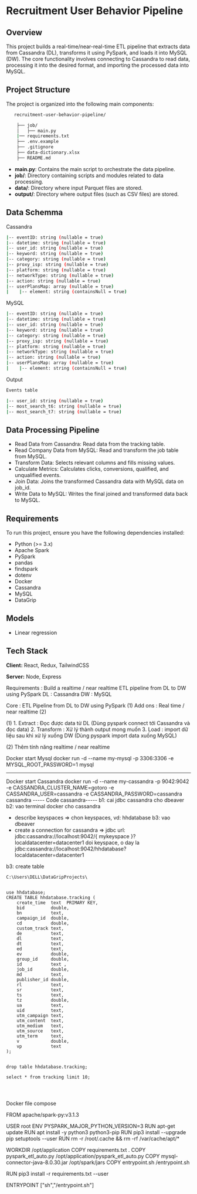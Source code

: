# Recruitment User Behavior Pipeline

## Overview

This project builds a real-time/near-real-time ETL pipeline that extracts data from Cassandra (DL), transforms it using PySpark, and loads it into MySQL (DW). The core functionality involves connecting to Cassandra to read data, processing it into the desired format, and importing the processed data into MySQL.

## Project Structure

The project is organized into the following main components:

```bash
   recruitment-user-behavior-pipeline/

    ├── job/
    │   ├── main.py
    |── requirements.txt
    ├── .env.example
    ├── .gitignore
    ├── data-dictionary.xlsx
    ├── README.md
```

- **main.py**: Contains the main script to orchestrate the data pipeline.
- **job/**: Directory containing scripts and modules related to data processing.
- **data/**: Directory where input Parquet files are stored.
- **output/**: Directory where output files (such as CSV files) are stored.

## Data Schemma

Cassandra

```bash
|-- eventID: string (nullable = true)
|-- datetime: string (nullable = true)
|-- user_id: string (nullable = true)
|-- keyword: string (nullable = true)
|-- category: string (nullable = true)
|-- proxy_isp: string (nullable = true)
|-- platform: string (nullable = true)
|-- networkType: string (nullable = true)
|-- action: string (nullable = true)
|-- userPlansMap: array (nullable = true)
|    |-- element: string (containsNull = true)
```

MySQL

```bash
|-- eventID: string (nullable = true)
|-- datetime: string (nullable = true)
|-- user_id: string (nullable = true)
|-- keyword: string (nullable = true)
|-- category: string (nullable = true)
|-- proxy_isp: string (nullable = true)
|-- platform: string (nullable = true)
|-- networkType: string (nullable = true)
|-- action: string (nullable = true)
|-- userPlansMap: array (nullable = true)
|    |-- element: string (containsNull = true)
```

Output

```bash
Events table

|-- user_id: string (nullable = true)
|-- most_search_t6: string (nullable = true)
|-- most_search_t7: string (nullable = true)

```

## Data Processing Pipeline

- Read Data from Cassandra:
  Read data from the tracking table.
- Read Company Data from MySQL:
  Read and transform the job table from MySQL.
- Transform Data:
  Selects relevant columns and fills missing values.
- Calculate Metrics:
  Calculates clicks, conversions, qualified, and unqualified events.
- Join Data:
  Joins the transformed Cassandra data with MySQL data on job_id.
- Write Data to MySQL:
  Writes the final joined and transformed data back to MySQL.

## Requirements

To run this project, ensure you have the following dependencies installed:

- Python (>= 3.x)
- Apache Spark
- PySpark
- pandas
- findspark
- dotenv
- Docker
- Cassandra
- MySQL
- DataGrip

## Models

- Linear regression

## Tech Stack

**Client:** React, Redux, TailwindCSS

**Server:** Node, Express

Requirements : Build a realtime / near realtime ETL pipeline from DL to DW using PySpark
DL : Cassandra
DW : MySQL

Core : ETL Pipeline from DL to DW using PySpark (1)
Add ons : Real time / near realtime (2)

(1) 1. Extract : Đọc được data từ DL (Dùng pyspark connect tới Cassandra và đọc data) 2. Transform : Xử lý thành output mong muốn 3. Load : import dữ liệu sau khi xử lý xuống DW (Dùng pyspark import data xuống MySQL)

(2) Thêm tính năng realtime / near realtime

Docker start Mysql
docker run -d --name my-mysql -p 3306:3306 -e MYSQL_ROOT_PASSWORD=1 mysql

---

Docker start Cassandra
docker run -d --name my-cassandra -p 9042:9042 -e CASSANDRA_CLUSTER_NAME=gotoro -e CASSANDRA_USER=cassandra -e CASSANDRA_PASSWORD=cassandra cassandra
----- Code cassandra-----
b1: cai jdbc cassandra cho dbeaver
b2: vao terminal docker cho cassandra

- describe keyspaces => chon keyspaces, vd: hhdatabase
  b3: vao dbeaver
- create a connection for cassandra =>
  jdbc url: jdbc:cassandra://localhost:9042/{ mykeyspace }?localdatacenter=datacenter1
  doi keyspace, o day la jdbc:cassandra://localhost:9042/hhdatabase?localdatacenter=datacenter1

b3: create table

```
C:\Users\DELL\DataGripProjects\


use hhdatabase;
CREATE TABLE hhdatabase.tracking (
    create_time  text  PRIMARY KEY,
    bid          double,
    bn           text,
    campaign_id  double,
    cd           double,
    custom_track text,
    de           text,
    dl           text,
    dt           text,
    ed           text,
    ev           double,
    group_id     double,
    id           text ,
    job_id       double,
    md           text,
    publisher_id double,
    rl           text,
    sr           text,
    ts           text,
    tz           double,
    ua           text,
    uid          text,
    utm_campaign text,
    utm_content  text,
    utm_medium   text,
    utm_source   text,
    utm_term     text,
    v            double,
    vp           text
);


drop table hhdatabase.tracking;

select * from tracking limit 10;




```

Docker file compose

FROM apache/spark-py:v3.1.3

USER root
ENV PYSPARK_MAJOR_PYTHON_VERSION=3
RUN apt-get update
RUN apt install -y python3 python3-pip
RUN pip3 install --upgrade pip setuptools --user
RUN rm -r /root/.cache && rm -rf /var/cache/apt/\*

WORKDIR /opt/application
COPY requirements.txt .
COPY pyspark_etl_auto.py /opt/application/pyspark_etl_auto.py
COPY mysql-connector-java-8.0.30.jar /opt/spark/jars
COPY entrypoint.sh /entrypoint.sh

RUN pip3 install -r requirements.txt --user

ENTRYPOINT ["sh","/entrypoint.sh"]
